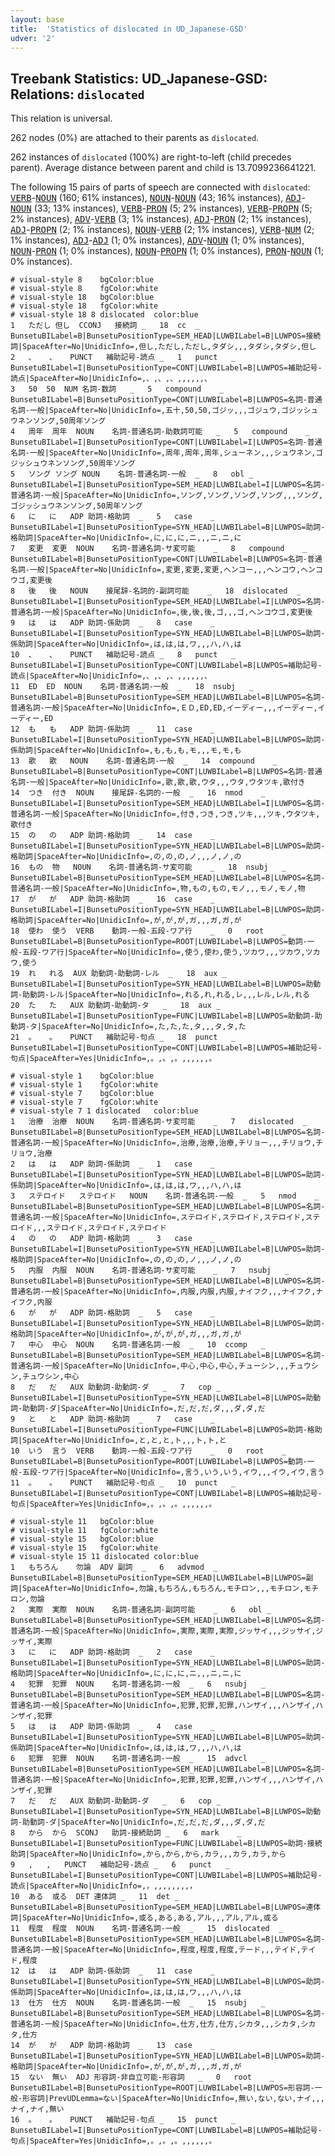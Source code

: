 ```yaml
---
layout: base
title:  'Statistics of dislocated in UD_Japanese-GSD'
udver: '2'
---
```


## Treebank Statistics: UD_Japanese-GSD: Relations: `dislocated`

This relation is universal.

262 nodes (0%) are attached to their parents as `dislocated`.

262 instances of `dislocated` (100%) are right-to-left (child precedes parent).
Average distance between parent and child is 13.7099236641221.

The following 15 pairs of parts of speech are connected with `dislocated`: <tt><a href="ja_gsd-pos-VERB.html">VERB</a></tt>-<tt><a href="ja_gsd-pos-NOUN.html">NOUN</a></tt> (160; 61% instances), <tt><a href="ja_gsd-pos-NOUN.html">NOUN</a></tt>-<tt><a href="ja_gsd-pos-NOUN.html">NOUN</a></tt> (43; 16% instances), <tt><a href="ja_gsd-pos-ADJ.html">ADJ</a></tt>-<tt><a href="ja_gsd-pos-NOUN.html">NOUN</a></tt> (33; 13% instances), <tt><a href="ja_gsd-pos-VERB.html">VERB</a></tt>-<tt><a href="ja_gsd-pos-PRON.html">PRON</a></tt> (5; 2% instances), <tt><a href="ja_gsd-pos-VERB.html">VERB</a></tt>-<tt><a href="ja_gsd-pos-PROPN.html">PROPN</a></tt> (5; 2% instances), <tt><a href="ja_gsd-pos-ADV.html">ADV</a></tt>-<tt><a href="ja_gsd-pos-VERB.html">VERB</a></tt> (3; 1% instances), <tt><a href="ja_gsd-pos-ADJ.html">ADJ</a></tt>-<tt><a href="ja_gsd-pos-PRON.html">PRON</a></tt> (2; 1% instances), <tt><a href="ja_gsd-pos-ADJ.html">ADJ</a></tt>-<tt><a href="ja_gsd-pos-PROPN.html">PROPN</a></tt> (2; 1% instances), <tt><a href="ja_gsd-pos-NOUN.html">NOUN</a></tt>-<tt><a href="ja_gsd-pos-VERB.html">VERB</a></tt> (2; 1% instances), <tt><a href="ja_gsd-pos-VERB.html">VERB</a></tt>-<tt><a href="ja_gsd-pos-NUM.html">NUM</a></tt> (2; 1% instances), <tt><a href="ja_gsd-pos-ADJ.html">ADJ</a></tt>-<tt><a href="ja_gsd-pos-ADJ.html">ADJ</a></tt> (1; 0% instances), <tt><a href="ja_gsd-pos-ADV.html">ADV</a></tt>-<tt><a href="ja_gsd-pos-NOUN.html">NOUN</a></tt> (1; 0% instances), <tt><a href="ja_gsd-pos-NOUN.html">NOUN</a></tt>-<tt><a href="ja_gsd-pos-PRON.html">PRON</a></tt> (1; 0% instances), <tt><a href="ja_gsd-pos-NOUN.html">NOUN</a></tt>-<tt><a href="ja_gsd-pos-PROPN.html">PROPN</a></tt> (1; 0% instances), <tt><a href="ja_gsd-pos-PRON.html">PRON</a></tt>-<tt><a href="ja_gsd-pos-NOUN.html">NOUN</a></tt> (1; 0% instances).


~~~ conllu
# visual-style 8	bgColor:blue
# visual-style 8	fgColor:white
# visual-style 18	bgColor:blue
# visual-style 18	fgColor:white
# visual-style 18 8 dislocated	color:blue
1	ただし	但し	CCONJ	接続詞	_	18	cc	_	BunsetuBILabel=B|BunsetuPositionType=SEM_HEAD|LUWBILabel=B|LUWPOS=接続詞|SpaceAfter=No|UnidicInfo=,但し,ただし,ただし,タダシ,,,タダシ,タダシ,但し
2	、	、	PUNCT	補助記号-読点	_	1	punct	_	BunsetuBILabel=I|BunsetuPositionType=CONT|LUWBILabel=B|LUWPOS=補助記号-読点|SpaceAfter=No|UnidicInfo=,、,、,、,,,,,,、
3	50	50	NUM	名詞-数詞	_	5	compound	_	BunsetuBILabel=B|BunsetuPositionType=CONT|LUWBILabel=B|LUWPOS=名詞-普通名詞-一般|SpaceAfter=No|UnidicInfo=,五十,50,50,ゴジッ,,,ゴジュウ,ゴジッシュウネンソング,50周年ソング
4	周年	周年	NOUN	名詞-普通名詞-助数詞可能	_	5	compound	_	BunsetuBILabel=I|BunsetuPositionType=CONT|LUWBILabel=I|LUWPOS=名詞-普通名詞-一般|SpaceAfter=No|UnidicInfo=,周年,周年,周年,シューネン,,,シュウネン,ゴジッシュウネンソング,50周年ソング
5	ソング	ソング	NOUN	名詞-普通名詞-一般	_	8	obl	_	BunsetuBILabel=I|BunsetuPositionType=SEM_HEAD|LUWBILabel=I|LUWPOS=名詞-普通名詞-一般|SpaceAfter=No|UnidicInfo=,ソング,ソング,ソング,ソング,,,ソング,ゴジッシュウネンソング,50周年ソング
6	に	に	ADP	助詞-格助詞	_	5	case	_	BunsetuBILabel=I|BunsetuPositionType=SYN_HEAD|LUWBILabel=B|LUWPOS=助詞-格助詞|SpaceAfter=No|UnidicInfo=,に,に,に,ニ,,,ニ,ニ,に
7	変更	変更	NOUN	名詞-普通名詞-サ変可能	_	8	compound	_	BunsetuBILabel=B|BunsetuPositionType=CONT|LUWBILabel=B|LUWPOS=名詞-普通名詞-一般|SpaceAfter=No|UnidicInfo=,変更,変更,変更,ヘンコー,,,ヘンコウ,ヘンコウゴ,変更後
8	後	後	NOUN	接尾辞-名詞的-副詞可能	_	18	dislocated	_	BunsetuBILabel=I|BunsetuPositionType=SEM_HEAD|LUWBILabel=I|LUWPOS=名詞-普通名詞-一般|SpaceAfter=No|UnidicInfo=,後,後,後,ゴ,,,ゴ,ヘンコウゴ,変更後
9	は	は	ADP	助詞-係助詞	_	8	case	_	BunsetuBILabel=I|BunsetuPositionType=SYN_HEAD|LUWBILabel=B|LUWPOS=助詞-係助詞|SpaceAfter=No|UnidicInfo=,は,は,は,ワ,,,ハ,ハ,は
10	、	、	PUNCT	補助記号-読点	_	8	punct	_	BunsetuBILabel=I|BunsetuPositionType=CONT|LUWBILabel=B|LUWPOS=補助記号-読点|SpaceAfter=No|UnidicInfo=,、,、,、,,,,,,、
11	ED	ED	NOUN	名詞-普通名詞-一般	_	18	nsubj	_	BunsetuBILabel=B|BunsetuPositionType=SEM_HEAD|LUWBILabel=B|LUWPOS=名詞-普通名詞-一般|SpaceAfter=No|UnidicInfo=,ＥＤ,ED,ED,イーディー,,,イーディー,イーディー,ED
12	も	も	ADP	助詞-係助詞	_	11	case	_	BunsetuBILabel=I|BunsetuPositionType=SYN_HEAD|LUWBILabel=B|LUWPOS=助詞-係助詞|SpaceAfter=No|UnidicInfo=,も,も,も,モ,,,モ,モ,も
13	歌	歌	NOUN	名詞-普通名詞-一般	_	14	compound	_	BunsetuBILabel=B|BunsetuPositionType=CONT|LUWBILabel=B|LUWPOS=名詞-普通名詞-一般|SpaceAfter=No|UnidicInfo=,歌,歌,歌,ウタ,,,ウタ,ウタツキ,歌付き
14	つき	付き	NOUN	接尾辞-名詞的-一般	_	16	nmod	_	BunsetuBILabel=I|BunsetuPositionType=SEM_HEAD|LUWBILabel=I|LUWPOS=名詞-普通名詞-一般|SpaceAfter=No|UnidicInfo=,付き,つき,つき,ツキ,,,ツキ,ウタツキ,歌付き
15	の	の	ADP	助詞-格助詞	_	14	case	_	BunsetuBILabel=I|BunsetuPositionType=SYN_HEAD|LUWBILabel=B|LUWPOS=助詞-格助詞|SpaceAfter=No|UnidicInfo=,の,の,の,ノ,,,ノ,ノ,の
16	もの	物	NOUN	名詞-普通名詞-サ変可能	_	18	nsubj	_	BunsetuBILabel=B|BunsetuPositionType=SEM_HEAD|LUWBILabel=B|LUWPOS=名詞-普通名詞-一般|SpaceAfter=No|UnidicInfo=,物,もの,もの,モノ,,,モノ,モノ,物
17	が	が	ADP	助詞-格助詞	_	16	case	_	BunsetuBILabel=I|BunsetuPositionType=SYN_HEAD|LUWBILabel=B|LUWPOS=助詞-格助詞|SpaceAfter=No|UnidicInfo=,が,が,が,ガ,,,ガ,ガ,が
18	使わ	使う	VERB	動詞-一般-五段-ワア行	_	0	root	_	BunsetuBILabel=B|BunsetuPositionType=ROOT|LUWBILabel=B|LUWPOS=動詞-一般-五段-ワア行|SpaceAfter=No|UnidicInfo=,使う,使わ,使う,ツカワ,,,ツカウ,ツカウ,使う
19	れ	れる	AUX	助動詞-助動詞-レル	_	18	aux	_	BunsetuBILabel=I|BunsetuPositionType=SYN_HEAD|LUWBILabel=B|LUWPOS=助動詞-助動詞-レル|SpaceAfter=No|UnidicInfo=,れる,れ,れる,レ,,,レル,レル,れる
20	た	た	AUX	助動詞-助動詞-タ	_	18	aux	_	BunsetuBILabel=I|BunsetuPositionType=FUNC|LUWBILabel=B|LUWPOS=助動詞-助動詞-タ|SpaceAfter=No|UnidicInfo=,た,た,た,タ,,,タ,タ,た
21	。	。	PUNCT	補助記号-句点	_	18	punct	_	BunsetuBILabel=I|BunsetuPositionType=CONT|LUWBILabel=B|LUWPOS=補助記号-句点|SpaceAfter=Yes|UnidicInfo=,。,。,。,,,,,,。

~~~


~~~ conllu
# visual-style 1	bgColor:blue
# visual-style 1	fgColor:white
# visual-style 7	bgColor:blue
# visual-style 7	fgColor:white
# visual-style 7 1 dislocated	color:blue
1	治療	治療	NOUN	名詞-普通名詞-サ変可能	_	7	dislocated	_	BunsetuBILabel=B|BunsetuPositionType=SEM_HEAD|LUWBILabel=B|LUWPOS=名詞-普通名詞-一般|SpaceAfter=No|UnidicInfo=,治療,治療,治療,チリョー,,,チリョウ,チリョウ,治療
2	は	は	ADP	助詞-係助詞	_	1	case	_	BunsetuBILabel=I|BunsetuPositionType=SYN_HEAD|LUWBILabel=B|LUWPOS=助詞-係助詞|SpaceAfter=No|UnidicInfo=,は,は,は,ワ,,,ハ,ハ,は
3	ステロイド	ステロイド	NOUN	名詞-普通名詞-一般	_	5	nmod	_	BunsetuBILabel=B|BunsetuPositionType=SEM_HEAD|LUWBILabel=B|LUWPOS=名詞-普通名詞-一般|SpaceAfter=No|UnidicInfo=,ステロイド,ステロイド,ステロイド,ステロイド,,,ステロイド,ステロイド,ステロイド
4	の	の	ADP	助詞-格助詞	_	3	case	_	BunsetuBILabel=I|BunsetuPositionType=SYN_HEAD|LUWBILabel=B|LUWPOS=助詞-格助詞|SpaceAfter=No|UnidicInfo=,の,の,の,ノ,,,ノ,ノ,の
5	内服	内服	NOUN	名詞-普通名詞-サ変可能	_	7	nsubj	_	BunsetuBILabel=B|BunsetuPositionType=SEM_HEAD|LUWBILabel=B|LUWPOS=名詞-普通名詞-一般|SpaceAfter=No|UnidicInfo=,内服,内服,内服,ナイフク,,,ナイフク,ナイフク,内服
6	が	が	ADP	助詞-格助詞	_	5	case	_	BunsetuBILabel=I|BunsetuPositionType=SYN_HEAD|LUWBILabel=B|LUWPOS=助詞-格助詞|SpaceAfter=No|UnidicInfo=,が,が,が,ガ,,,ガ,ガ,が
7	中心	中心	NOUN	名詞-普通名詞-一般	_	10	ccomp	_	BunsetuBILabel=B|BunsetuPositionType=SEM_HEAD|LUWBILabel=B|LUWPOS=名詞-普通名詞-一般|SpaceAfter=No|UnidicInfo=,中心,中心,中心,チューシン,,,チュウシン,チュウシン,中心
8	だ	だ	AUX	助動詞-助動詞-ダ	_	7	cop	_	BunsetuBILabel=I|BunsetuPositionType=SYN_HEAD|LUWBILabel=B|LUWPOS=助動詞-助動詞-ダ|SpaceAfter=No|UnidicInfo=,だ,だ,だ,ダ,,,ダ,ダ,だ
9	と	と	ADP	助詞-格助詞	_	7	case	_	BunsetuBILabel=I|BunsetuPositionType=FUNC|LUWBILabel=B|LUWPOS=助詞-格助詞|SpaceAfter=No|UnidicInfo=,と,と,と,ト,,,ト,ト,と
10	いう	言う	VERB	動詞-一般-五段-ワア行	_	0	root	_	BunsetuBILabel=B|BunsetuPositionType=ROOT|LUWBILabel=B|LUWPOS=動詞-一般-五段-ワア行|SpaceAfter=No|UnidicInfo=,言う,いう,いう,イウ,,,イウ,イウ,言う
11	。	。	PUNCT	補助記号-句点	_	10	punct	_	BunsetuBILabel=I|BunsetuPositionType=CONT|LUWBILabel=B|LUWPOS=補助記号-句点|SpaceAfter=Yes|UnidicInfo=,。,。,。,,,,,,。

~~~


~~~ conllu
# visual-style 11	bgColor:blue
# visual-style 11	fgColor:white
# visual-style 15	bgColor:blue
# visual-style 15	fgColor:white
# visual-style 15 11 dislocated	color:blue
1	もちろん	勿論	ADV	副詞	_	6	advmod	_	BunsetuBILabel=B|BunsetuPositionType=SEM_HEAD|LUWBILabel=B|LUWPOS=副詞|SpaceAfter=No|UnidicInfo=,勿論,もちろん,もちろん,モチロン,,,モチロン,モチロン,勿論
2	実際	実際	NOUN	名詞-普通名詞-副詞可能	_	6	obl	_	BunsetuBILabel=B|BunsetuPositionType=SEM_HEAD|LUWBILabel=B|LUWPOS=名詞-普通名詞-一般|SpaceAfter=No|UnidicInfo=,実際,実際,実際,ジッサイ,,,ジッサイ,ジッサイ,実際
3	に	に	ADP	助詞-格助詞	_	2	case	_	BunsetuBILabel=I|BunsetuPositionType=SYN_HEAD|LUWBILabel=B|LUWPOS=助詞-格助詞|SpaceAfter=No|UnidicInfo=,に,に,に,ニ,,,ニ,ニ,に
4	犯罪	犯罪	NOUN	名詞-普通名詞-一般	_	6	nsubj	_	BunsetuBILabel=B|BunsetuPositionType=SEM_HEAD|LUWBILabel=B|LUWPOS=名詞-普通名詞-一般|SpaceAfter=No|UnidicInfo=,犯罪,犯罪,犯罪,ハンザイ,,,ハンザイ,ハンザイ,犯罪
5	は	は	ADP	助詞-係助詞	_	4	case	_	BunsetuBILabel=I|BunsetuPositionType=SYN_HEAD|LUWBILabel=B|LUWPOS=助詞-係助詞|SpaceAfter=No|UnidicInfo=,は,は,は,ワ,,,ハ,ハ,は
6	犯罪	犯罪	NOUN	名詞-普通名詞-一般	_	15	advcl	_	BunsetuBILabel=B|BunsetuPositionType=SEM_HEAD|LUWBILabel=B|LUWPOS=名詞-普通名詞-一般|SpaceAfter=No|UnidicInfo=,犯罪,犯罪,犯罪,ハンザイ,,,ハンザイ,ハンザイ,犯罪
7	だ	だ	AUX	助動詞-助動詞-ダ	_	6	cop	_	BunsetuBILabel=I|BunsetuPositionType=SYN_HEAD|LUWBILabel=B|LUWPOS=助動詞-助動詞-ダ|SpaceAfter=No|UnidicInfo=,だ,だ,だ,ダ,,,ダ,ダ,だ
8	から	から	SCONJ	助詞-接続助詞	_	6	mark	_	BunsetuBILabel=I|BunsetuPositionType=FUNC|LUWBILabel=B|LUWPOS=助詞-接続助詞|SpaceAfter=No|UnidicInfo=,から,から,から,カラ,,,カラ,カラ,から
9	,	,	PUNCT	補助記号-読点	_	6	punct	_	BunsetuBILabel=I|BunsetuPositionType=CONT|LUWBILabel=B|LUWPOS=補助記号-読点|SpaceAfter=No|UnidicInfo=,，,,,,,,,,，
10	ある	或る	DET	連体詞	_	11	det	_	BunsetuBILabel=B|BunsetuPositionType=SEM_HEAD|LUWBILabel=B|LUWPOS=連体詞|SpaceAfter=No|UnidicInfo=,或る,ある,ある,アル,,,アル,アル,或る
11	程度	程度	NOUN	名詞-普通名詞-一般	_	15	dislocated	_	BunsetuBILabel=B|BunsetuPositionType=SEM_HEAD|LUWBILabel=B|LUWPOS=名詞-普通名詞-一般|SpaceAfter=No|UnidicInfo=,程度,程度,程度,テード,,,テイド,テイド,程度
12	は	は	ADP	助詞-係助詞	_	11	case	_	BunsetuBILabel=I|BunsetuPositionType=SYN_HEAD|LUWBILabel=B|LUWPOS=助詞-係助詞|SpaceAfter=No|UnidicInfo=,は,は,は,ワ,,,ハ,ハ,は
13	仕方	仕方	NOUN	名詞-普通名詞-一般	_	15	nsubj	_	BunsetuBILabel=B|BunsetuPositionType=SEM_HEAD|LUWBILabel=B|LUWPOS=名詞-普通名詞-一般|SpaceAfter=No|UnidicInfo=,仕方,仕方,仕方,シカタ,,,シカタ,シカタ,仕方
14	が	が	ADP	助詞-格助詞	_	13	case	_	BunsetuBILabel=I|BunsetuPositionType=SYN_HEAD|LUWBILabel=B|LUWPOS=助詞-格助詞|SpaceAfter=No|UnidicInfo=,が,が,が,ガ,,,ガ,ガ,が
15	ない	無い	ADJ	形容詞-非自立可能-形容詞	_	0	root	_	BunsetuBILabel=B|BunsetuPositionType=ROOT|LUWBILabel=B|LUWPOS=形容詞-一般-形容詞|PrevUDLemma=ない|SpaceAfter=No|UnidicInfo=,無い,ない,ない,ナイ,,,ナイ,ナイ,無い
16	。	。	PUNCT	補助記号-句点	_	15	punct	_	BunsetuBILabel=I|BunsetuPositionType=CONT|LUWBILabel=B|LUWPOS=補助記号-句点|SpaceAfter=Yes|UnidicInfo=,。,。,。,,,,,,。

~~~


